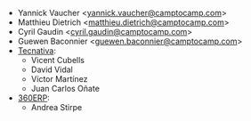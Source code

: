 - Yannick Vaucher \<<yannick.vaucher@camptocamp.com>\>
- Matthieu Dietrich \<<matthieu.dietrich@camptocamp.com>\>
- Cyril Gaudin \<<cyril.gaudin@camptocamp.com>\>
- Guewen Baconnier \<<guewen.baconnier@camptocamp.com>\>
- [Tecnativa](https://www.tecnativa.com):
  - Vicent Cubells
  - David Vidal
  - Víctor Martínez
  - Juan Carlos Oñate
- [360ERP](https://www.360erp.com):
  - Andrea Stirpe

